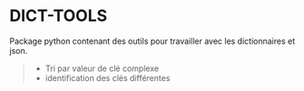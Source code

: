 # DICT-TOOLS
Package python contenant des outils pour travailler avec les dictionnaires et json.
> * Tri par valeur de clé complexe
> * identification des clés différentes

